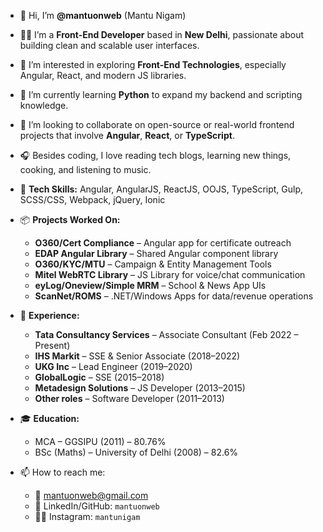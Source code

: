 * 👋 Hi, I’m **@mantuonweb** (Mantu Nigam)

* 👨‍💻 I’m a **Front-End Developer** based in **New Delhi**, passionate about building clean and scalable user interfaces.

* 👀 I’m interested in exploring **Front-End Technologies**, especially Angular, React, and modern JS libraries.

* 🌱 I’m currently learning **Python** to expand my backend and scripting knowledge.

* 💞️ I’m looking to collaborate on open-source or real-world frontend projects that involve **Angular**, **React**, or **TypeScript**.

* 🎧 Besides coding, I love reading tech blogs, learning new things, cooking, and listening to music.

* 🧰 **Tech Skills:** Angular, AngularJS, ReactJS, OOJS, TypeScript, Gulp, SCSS/CSS, Webpack, jQuery, Ionic

* 📦 **Projects Worked On:**

  * **O360/Cert Compliance** – Angular app for certificate outreach
  * **EDAP Angular Library** – Shared Angular component library
  * **O360/KYC/MTU** – Campaign & Entity Management Tools
  * **Mitel WebRTC Library** – JS Library for voice/chat communication
  * **eyLog/Oneview/Simple MRM** – School & News App UIs
  * **ScanNet/ROMS** – .NET/Windows Apps for data/revenue operations

* 💼 **Experience:**

  * **Tata Consultancy Services** – Associate Consultant (Feb 2022 – Present)
  * **IHS Markit** – SSE & Senior Associate (2018–2022)
  * **UKG Inc** – Lead Engineer (2019–2020)
  * **GlobalLogic** – SSE (2015–2018)
  * **Metadesign Solutions** – JS Developer (2013–2015)
  * **Other roles** – Software Developer (2011–2013)

* 🎓 **Education:**

  * MCA – GGSIPU (2011) – 80.76%
  * BSc (Maths) – University of Delhi (2008) – 82.6%

* 📫 How to reach me:

  * 📧 [mantuonweb@gmail.com](mailto:mantuonweb@gmail.com)
  * 💼 LinkedIn/GitHub: `mantuonweb`
  * 🧑‍💻 Instagram: `mantunigam`

<!---
mantuonweb/mantuonweb is a ✨ special ✨ repository because its `README.md` (this file) appears on your GitHub profile.
You can click the Preview link to take a look at your changes.
--->
